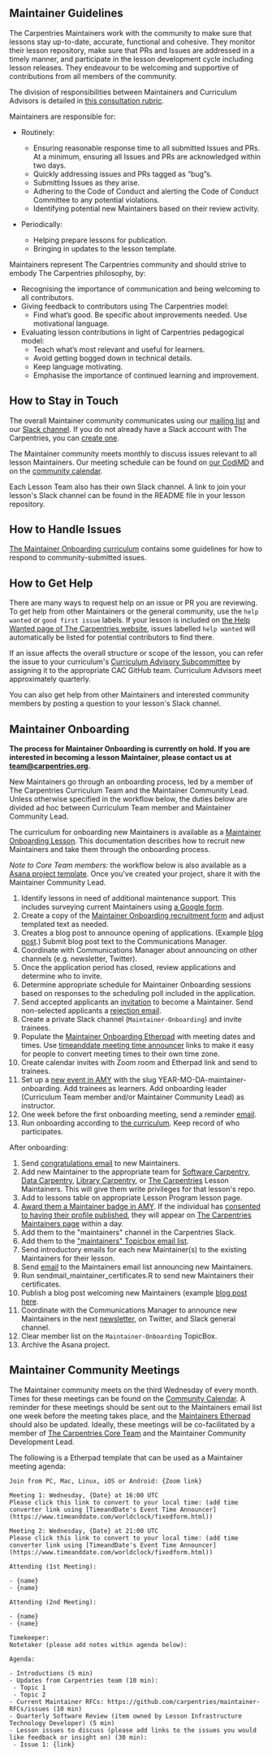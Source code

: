 
## Maintainer Guidelines

The Carpentries Maintainers work with the community to make sure that lessons stay up-to-date, accurate, functional and cohesive. They monitor
their lesson repository, make sure that PRs and Issues are addressed in a timely manner, and participate in the lesson development cycle
including lesson releases. They endeavour to be welcoming and supportive of contributions from all members of the community.

The division of responsibilities between Maintainers and Curriculum Advisors is detailed 
in [this consultation rubric](https://docs.carpentries.org/topic_folders/lesson_development/cac-consult-rubric.html).

Maintainers are responsible for:
 - Routinely:
    - Ensuring reasonable response time to all submitted Issues and PRs. At a minimum, ensuring all Issues and PRs are acknowledged within two days.
    - Quickly addressing issues and PRs tagged as “bug”s.
    - Submitting Issues as they arise.
    - Adhering to the Code of Conduct and alerting the Code of Conduct Committee to any potential violations.
    - Identifying potential new Maintainers based on their review activity.

- Periodically:
    - Helping prepare lessons for publication.
    - Bringing in updates to the lesson template.

Maintainers represent The Carpentries community and should strive to embody The Carpentries philosophy, by:
- Recognising the importance of communication and being welcoming to all contributors.
- Giving feedback to contributors using The Carpentries model:
    - Find what’s good. Be specific about improvements needed. Use motivational language.
- Evaluating lesson contributions in light of Carpentries pedagogical model:
    - Teach what’s most relevant and useful for learners.
    - Avoid getting bogged down in technical details.
    - Keep language motivating.
    - Emphasise the importance of continued learning and improvement.

## How to Stay in Touch

The overall Maintainer community communicates using our [mailing list](https://carpentries.topicbox.com/groups/maintainers) and our [Slack channel](https://swcarpentry.slack.com/messages/C8H5LN44V/details/). If you do not already have a Slack account with The Carpentries, you can [create one](https://swc-slack-invite.herokuapp.com/).

The Maintainer community meets monthly to discuss issues relevant to all lesson Maintainers. Our meeting schedule can be found on [our CodiMD](https://codimd.carpentries.org/maintainers?both) and on the [community calendar](https://carpentries.org/community/#community-events).

Each Lesson Team also has their own Slack channel. A link to join your lesson's Slack channel can be found
in the README file in your lesson repository.

## How to Handle Issues

[The Maintainer Onboarding curriculum](https://carpentries.github.io/maintainer-onboarding/) contains some guidelines for how to respond to community-submitted issues. 

## How to Get Help

There are many ways to request help on an issue or PR you are reviewing. To get help from other Maintainers or the general community, use the `help wanted` or `good first issue` labels. If your lesson is included on [the Help Wanted page of The Carpentries website](https://carpentries.org/help-wanted-issues/#for-maintainers), issues labelled `help wanted` will automatically be listed for potential contributors to find there.

If an issue affects the overall structure or scope of the lesson, you can refer the issue to your curriculum's [Curriculum Advisory Subcommittee](../lesson_development/lesson_development_roles.html#curriculum-advisory-committee) by assigning it to the appropriate CAC GitHub team. Curriculum Advisors meet approximately quarterly.

You can also get help from other Maintainers and interested community members by posting a question to your lesson's Slack channel.

## Maintainer Onboarding

**The process for Maintainer Onboarding is currently on hold.  If you are interested in becoming a lesson Maintainer, please contact us at [team@carpentries.org](mailto:team@carpentries.org).**

New Maintainers go through an onboarding process, led by a member of The Carpentries Curriculum Team and the Maintainer Community Lead. Unless otherwise
specified in the workflow below, the duties below are divided ad hoc between
Curriculum Team member and Maintainer Community Lead. 

The curriculum for
onboarding new Maintainers is available as a
[Maintainer Onboarding Lesson](https://carpentries.github.io/maintainer-onboarding/).
This documentation describes how to recruit new Maintainers and take them through
the onboarding process. 

*Note to Core Team members:* the workflow below is also available as a 
[Asana project template](https://app.asana.com/0/1185099340351503/list). Once you've created your project, share it with the Maintainer Community Lead.  

1. Identify lessons in need of additional maintenance support. This includes surveying current Maintainers using [a Google form](https://docs.google.com/forms/d/e/1FAIpQLSeSQJt-jQ9HETI8RGqxt7_XPhqNC8LTMsq3elkaLBnVg88OKA/viewform). 
1. Create a copy of the [Maintainer Onboarding recruitment form](https://docs.google.com/forms/d/e/1FAIpQLSfXX8HWWltmDqw2T8GO4T7VV2OYG7PnVVEYHbEpS0MHA92Pyg/viewform) and adjust templated text as needed.  
1. Creates a blog post to announce opening of applications. (Example [blog post](https://carpentries.org/blog/2021/06/maintainer_onboarding/).) Submit blog post text to the Communications Manager. 
1. Coordinate with Communications Manager about announcing on other channels (e.g. newsletter, Twitter). 
1. Once the application period has closed, review applications and determine who to invite.
1. Determine appropriate schedule for Maintainer Onboarding sessions based on responses to the scheduling poll included in the application. 
1. Send accepted applicants an [invitation](email_templates.html#inviting-new-maintainers) to become a Maintainer. Send non-selected applicants a [rejection email](email_templates.html#rejection).
1. Create a private Slack channel (`Maintainer-Onboarding`) and invite trainees. 
1. Populate the [Maintainer Onboarding Etherpad](https://pad.carpentries.org/maintainer-onboarding) with meeting dates and times. Use [timeanddate meeting time announcer](https://www.timeanddate.com/worldclock/fixedform.html) links to make it easy for people to convert meeting times to their own time zone.
1. Create calendar invites with Zoom room and Etherpad link and send to trainees.
1. Set up a [new event in AMY](https://carpentries.github.io/amy/users_guide/#adding-a-new-event) with the slug YEAR-MO-DA-maintainer-onboarding. Add trainees as learners. Add onboarding leader (Curriculum Team member and/or Maintainer Community Lead) as instructor.
1. One week before the first onboarding meeting, send a reminder [email](email_templates.html#onboarding-reminder).
1. Run onboarding according to [the curriculum](https://carpentries.github.io/maintainer-onboarding/). Keep record of who participates.

After onboarding:
1. Send [congratulations email](email_templates.html#congratulations) to new Maintainers.
1. Add new Maintainer to the appropriate team for [Software Carpentry][SWC GH Lesson Maintainer Teams], [Data Carpentry][DC GH Lesson Maintainer Teams], [Library Carpentry][LC GH Lesson Maintainer Teams], or [The Carpentries][The Carpentries GH Lesson Maintainer Teams] Lesson Maintainers. This will give them write privileges for that lesson's repo.
1. Add to lessons table on appropriate Lesson Program lesson page. 
1. [Award them a Maintainer badge in AMY](https://carpentries.github.io/amy/users_guide/#issuing-badges). If the individual has [consented to having their profile published](https://carpentries.github.io/amy/users_guide/#adding-a-new-person), they will appear on [The Carpentries Maintainers page](https://carpentries.org/maintainers/) within a day.
1. Add them to the "maintainers" channel in the Carpentries Slack.
1. Add them to the ["maintainers" Topicbox email list](https://carpentries.topicbox.com/groups/maintainers).
1. Send introductory emails for each new Maintainer(s) to the existing Maintainers for their lesson.
1. Send [email](email_templates.html#welcoming-new-maintainers) to the Maintainers email list announcing new Maintainers.
1. Run sendmail_maintainer_certificates.R to send new Maintainers their certificates.
1. Publish a blog post welcoming new Maintainers (example [blog post here](https://carpentries.org/blog/2020/07/maintainer-welcome-2020/). 
1. Coordinate with the Communications Manager to announce new Maintainers in the next [newsletter](https://carpentries.org/newsletter/), on Twitter, and Slack general channel.
1. Clear member list on the `Maintainer-Onboarding` TopicBox.
1. Archive the Asana project. 


[SWC GH Lesson Maintainer Teams]: https://github.com/orgs/swcarpentry/teams/lesson-maintainers
[DC GH Lesson Maintainer Teams]: https://github.com/orgs/datacarpentry/teams/lesson-maintainers
[LC GH Lesson Maintainer Teams]: https://github.com/orgs/librarycarpentry/teams/lesson-maintainers
[The Carpentries GH Lesson Maintainer Teams]: https://github.com/orgs/carpentries/teams/lesson-maintainers


## Maintainer Community Meetings

The Maintainer community meets on the third Wednesday of every month. Times for these meetings can be found on the [Community Calendar](https://carpentries.org/community/#community-events). A reminder for these meetings should be sent out to the Maintainers email list one week before the meeting takes place, and the [Maintainers Etherpad](https://codimd.carpentries.org/maintainers?both) should also be updated. Ideally, these meetings will be co-facilitated by a member of [The Carpentries Core Team](https://carpentries.org/team/) and the Maintainer Community Development Lead.

The following is a Etherpad template that can be used as a Maintainer meeting agenda:


```
Join from PC, Mac, Linux, iOS or Android: {Zoom link}

Meeting 1: Wednesday, {Date} at 16:00 UTC
Please click this link to convert to your local time: (add time converter link using [TimeandDate's Event Time Announcer](https://www.timeanddate.com/worldclock/fixedform.html))

Meeting 2: Wednesday, {Date} at 21:00 UTC
Please click this link to convert to your local time: (add time converter link using [TimeandDate's Event Time Announcer](https://www.timeanddate.com/worldclock/fixedform.html))

Attending (1st Meeting):

- {name}
- {name}

Attending (2nd Meeting):

- {name}
- {name}

Timekeeper:
Notetaker (please add notes within agenda below):

Agenda:

- Introductions (5 min)
- Updates from Carpentries team (10 min):
 - Topic 1
 - Topic 2
- Current Maintainer RFCs: https://github.com/carpentries/maintainer-RFCs/issues (10 min)
- Quarterly Software Review (item owned by Lesson Infrastructure Technology Developer) (5 min)
- Lesson issues to discuss (please add links to the issues you would like feedback or insight on) (30 min):
 - Issue 1: {link}
 ```
